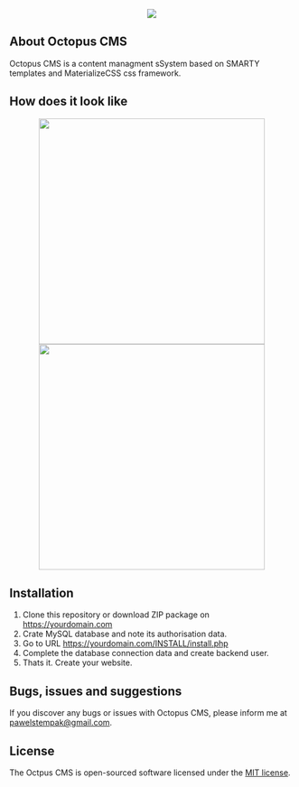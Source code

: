 <p align="center"><img src="https://pawelstempak.com/logo.png"></p>

## About Octopus CMS
Octopus CMS is a content managment sSystem based on SMARTY templates and MaterializeCSS css framework.

## How does it look like

<p align="center"><img src="https://pawelstempak.com/backend.jpg" width="400"> <img src="https://pawelstempak.com/backend1.jpg" width="400"></p>

## Installation

1. Clone this repository or download ZIP package on https://yourdomain.com
2. Crate MySQL database and note its authorisation data.
3. Go to URL https://yourdomain.com/INSTALL/install.php
4. Complete the database connection data and create backend user.
5. Thats it. Create your website.

## Bugs, issues and suggestions
If you discover any bugs or issues with Octopus CMS, please inform me at pawelstempak@gmail.com.

## License

The Octpus CMS is open-sourced software licensed under the [MIT license](https://opensource.org/licenses/MIT).
